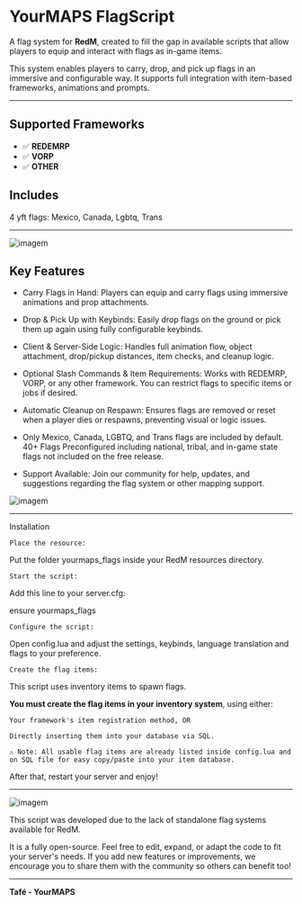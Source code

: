 # YourMAPS FlagScript

A flag system for **RedM**, created to fill the gap in available scripts that allow players to equip and interact with flags as in-game items.

This system enables players to carry, drop, and pick up flags in an immersive and configurable way. 
It supports full integration with item-based frameworks, animations and prompts.

---

## Supported Frameworks

- ✅ **REDEMRP** 
- ✅ **VORP** 
- ✅ **OTHER** 

## Includes

4 yft flags: Mexico, Canada, Lgbtq, Trans

---
![imagem](https://github.com/user-attachments/assets/df41b58d-4426-4485-aaa7-026e5259950c)

## Key Features

- Carry Flags in Hand:
Players can equip and carry flags using immersive animations and prop attachments.

- Drop & Pick Up with Keybinds:
Easily drop flags on the ground or pick them up again using fully configurable keybinds.

- Client & Server-Side Logic:
Handles full animation flow, object attachment, drop/pickup distances, item checks, and cleanup logic.

- Optional Slash Commands & Item Requirements:
Works with REDEMRP, VORP, or any other framework. You can restrict flags to specific items or jobs if desired.

- Automatic Cleanup on Respawn:
Ensures flags are removed or reset when a player dies or respawns, preventing visual or logic issues.

- Only Mexico, Canada, LGBTQ, and Trans flags are included by default. 40+ Flags Preconfigured
including national, tribal, and in-game state flags not included on the free release.

- Support Available:
Join our community for help, updates, and suggestions regarding the flag system or other mapping support.

![imagem](https://github.com/user-attachments/assets/31dde33b-d76a-48bb-be80-94f0de7b60df)

---

Installation

    Place the resource:

Put the folder yourmaps_flags inside your RedM resources directory.

    Start the script:

Add this line to your server.cfg:

 ensure yourmaps_flags

    Configure the script:

Open config.lua and adjust the settings, keybinds, language translation and flags to your preference.

    Create the flag items:

This script uses inventory items to spawn flags.

**You must create the flag items in your inventory system**, using either:

    Your framework's item registration method, OR

    Directly inserting them into your database via SQL.

    ⚠️ Note: All usable flag items are already listed inside config.lua and on SQL file for easy copy/paste into your item database.

After that, restart your server and enjoy! 

---

![imagem](https://github.com/user-attachments/assets/27960af6-3c6b-42e5-9230-5e153ca96f91)


This script was developed due to the lack of standalone flag systems available for RedM.

It is a fully open-source. Feel free to edit, expand, or adapt the code to fit your server's needs.
If you add new features or improvements, we encourage you to share them with the community so others can benefit too!

---

**Tafé - YourMAPS**   

